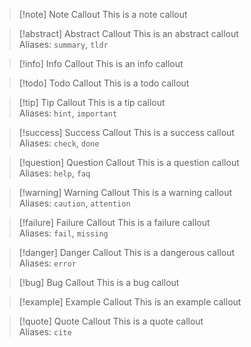 
> [!note] Note Callout
> This is a note callout

> [!abstract] Abstract Callout
> This is an abstract callout<br/>
> Aliases: `summary`, `tldr`

> [!info] Info Callout
> This is an info callout

> [!todo] Todo Callout
> This is a todo callout

> [!tip] Tip Callout
> This is a tip callout<br/>
> Aliases: `hint`, `important`

> [!success] Success Callout
> This is a success callout<br/>
> Aliases: `check`, `done`

> [!question] Question Callout
> This is a question callout<br/>
> Aliases: `help`, `faq`

> [!warning] Warning Callout
> This is a warning callout<br/>
> Aliases: `caution`, `attention`


> [!failure] Failure Callout
> This is a failure callout<br/>
> Aliases: `fail`, `missing`

> [!danger] Danger Callout
> This is a dangerous callout<br/>
> Aliases: `error`

> [!bug] Bug Callout
> This is a bug callout

> [!example] Example Callout
> This is an example callout

> [!quote] Quote Callout
> This is a quote callout<br/>
> Aliases: `cite`

